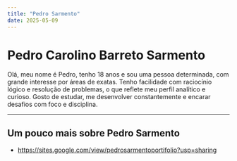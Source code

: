 ```yaml
---
title: "Pedro Sarmento"
date: 2025-05-09
---
```

# Pedro Carolino Barreto Sarmento

Olá, meu nome é Pedro, tenho 18 anos e sou uma pessoa determinada, com grande interesse por áreas de exatas. Tenho facilidade com raciocínio lógico e resolução de problemas, o que reflete meu perfil analítico e curioso. Gosto de estudar, me desenvolver constantemente e encarar desafios com foco e disciplina.

---

## Um pouco mais sobre Pedro Sarmento
- https://sites.google.com/view/pedrosarmentoportifolio?usp=sharing
